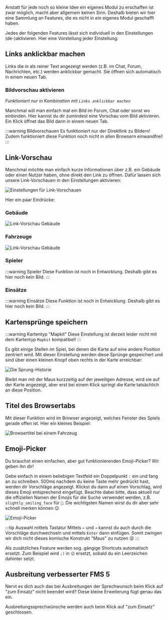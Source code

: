 Anstatt für jede noch so kleine Idee ein eigenes Modul zu erschaffen ist zwar möglich, macht aber allgemein keinen Sinn. Deshalb bieten wir hier eine Sammlung an Features, die es nicht in ein eigenes Modul geschafft haben.

Jedes der folgenden Features lässt sich individuell in den Einstellungen (de-)aktivieren. Hier eine Vorstellung jeder Einstellung:

## Links anklickbar machen
Links die in als reiner Text angezeigt werden (z.B. im Chat, Forum, Nachrichten, etc.) werden anklickbar gemacht. Sie öffnen sich automatisch in einem neuen Tab.

### Bildvorschau aktivieren
*Funktioniert nur in Kombination mit `Links anklickbar machen`*

Manchmal will man einfach mal ein Bild im Forum, Chat oder sonst wo einbinden. Hier kannst du dir zumindest eine Vorschau vom Bild aktivieren. Ein Klick öffnet das Bild dann in einem neuen Tab.

:::warning Bildvorschauen
Es funktioniert nur der Direktlink zu Bildern! Zudem funktioniert diese Funktion noch nicht in allen Browsern einwandfrei!
:::

## Link-Vorschau
Manchmal möchte man einfach kurze Informationen über z.B. ein Gebäude oder einen Nutzer haben, ohne direkt den Link zu öffnen. Dafür lassen sich unsere Link-Vorschauen in den Einstellungen aktivieren:

![Einstellungen für Link-Vorschauen](/v4/docs/assets/generalExtensions/img/de_DE/linkPreview_setting.png)

Hier ein paar Eindrücke:

### Gebäude
![Link-Vorschau Gebäude](/v4/docs/assets/generalExtensions/img/de_DE/linkPreview_building.png)

### Fahrzeuge
![Link-Vorschau Gebäude](/v4/docs/assets/generalExtensions/img/de_DE/linkPreview_vehicle.png)

### Spieler
:::warning Spieler
Diese Funktion ist noch in Entwicklung. Deshalb gibt es hier noch kein Bild.
:::

### Einsätze
:::warning Einsätze
Diese Funktion ist noch in Entwicklung. Deshalb gibt es hier noch kein Bild.
:::

## Kartensprünge speichern

:::warning Kartentyp "Mapkit"
Diese Einstellung ist derzeit leider nicht mit dem Kartentyp `Mapkit` kompatibel!
:::

Es gibt einige Stellen im Spiel, bei denen die Karte auf eine andere Position zentriert wird. Mit dieser Einstellung werden diese Sprünge gespeichert und sind über einen kleinen Knopf oben rechts in der Karte erreichbar:

![Die Sprung-Historie](/v4/docs/assets/generalExtensions/img/de_DE/mapUndo.png)

Bleibt man mit der Maus kurzzeitig auf der jeweiligen Adresse, wird sie auf der Karte angezeigt, aber erst bei einem Klick springt die Karte tatsächlich an diese Position.

## Titel des Browsertabs

Mit dieser Funktion wird im Browser angezeigt, welches Fenster des Spiels gerade offen ist. Hier ein kleines Beispiel:

![Browsertitel bei einem Fahrzeug](/v4/docs/assets/generalExtensions/img/de_DE/browsertitle.png)

## Emoji-Picker

Du brauchst einen einfachen, aber gut funktionierenden Emoji-Picker? Wir geben ihn dir!

Gebe einfach in einem beliebigen Textfeld ein Doppelpunkt `:` ein und fang an zu schreiben. 500ms nachdem du keine Taste mehr gedrückt hast, werden dir Vorschläge angezeigt. Klickst du dann auf einen Vorschlag, wird dieses Emoji entsprechend eingefügt. Beachte dabei bitte, dass aktuell nur die offiziellen Namen der Emojis für die Suche verwendet werden, z.B. `slightly_smiling_face` für `🙂`. Die wichtigsten Namen wirst du dir aber sehr schnell merken können 😉

![Emoji-Picker](/v4/docs/assets/generalExtensions/img/de_DE/emojipicker.png)

:::tip Auswahl mittels Tastatur
Mittels `←` und `→` kannst du auch durch die Vorschläge durchwechseln und mittels `Enter` dann einfügen. Somit zwingen wir dich nicht dieses komische Konstrukt "Maus" zu nutzen 😜
:::

Als zusätzliches Feature werden sog. gängige Shortcuts automatisch ersetzt. Zum Beispiel wird `;)` in `😉` ersetzt, sobald du ein Leerzeichen dahinter setzt.

## Ausbreitung verbesserter FMS 5

Nervt es dich auch das bei Ausbreitungen der Sprechwunsch beim Klick auf "zum Einsatz" nicht beendet wird? Diese kleine Erweiterung fügt genau das ein. 

Ausbreitungssprechwünsche werden auch beim Klick auf "zum Einsatz" geschlossen.